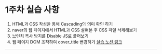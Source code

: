 # 1주차 실습 사항 
1. HTML과 CSS 작성을 통해 Cascading의 의미 확인 하기
2. naver의 웹 페이지에서 HTML과 CSS 살펴본 후 CSS 파일 삭제해보기
3. 브런치 복사 방지를 Disable JS로 풀어보기
4. 웹 페이지 DOM 조작하여 cover_title 변경하기
[실습 노션 링크](https://www.notion.so/1-19ddba5fc4bc4d2da95641b37f4c9cd2)
----
